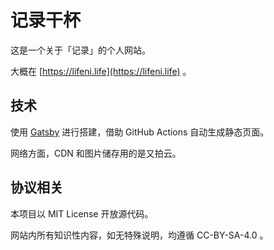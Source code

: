 # 记录干杯

这是一个关于「记录」的个人网站。

大概在 [https://lifeni.life](https://lifeni.life) 。

## 技术

使用 [Gatsby](https://www.gatsbyjs.com/) 进行搭建，借助 GitHub Actions 自动生成静态页面。

网络方面，CDN 和图片储存用的是又拍云。

## 协议相关

本项目以 MIT License 开放源代码。

网站内所有知识性内容，如无特殊说明，均遵循 CC-BY-SA-4.0 。
